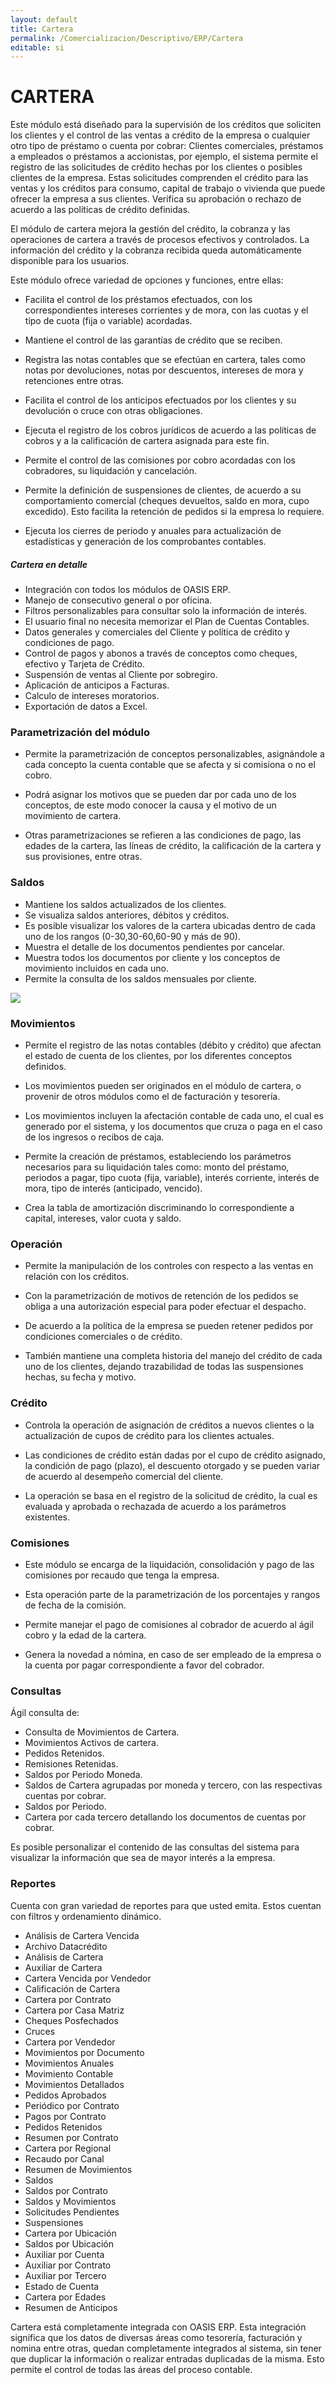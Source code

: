 ```yaml
---
layout: default
title: Cartera
permalink: /Comercializacion/Descriptivo/ERP/Cartera
editable: si
---
```


# CARTERA

Este módulo está diseñado para la supervisión de los créditos que soliciten los clientes y el control de las ventas a crédito de la empresa o cualquier otro tipo de préstamo o cuenta por cobrar: Clientes comerciales, préstamos a empleados o préstamos a accionistas, por ejemplo, el sistema permite el registro de las solicitudes de crédito hechas por los clientes o posibles clientes de la empresa. Estas solicitudes comprenden el crédito para las ventas y los créditos para consumo, capital de trabajo o vivienda que puede ofrecer la empresa a sus clientes. Verifica su aprobación o rechazo de acuerdo a las políticas de crédito definidas.  

El módulo de cartera mejora la gestión del crédito, la cobranza y las operaciones de cartera a través de procesos efectivos y controlados. La información del crédito y la cobranza recibida queda automáticamente disponible para los usuarios.  

Este módulo ofrece variedad de opciones y funciones, entre ellas:

* Facilita el control de los préstamos efectuados, con los correspondientes intereses corrientes y de mora, con las cuotas y el tipo de cuota (fija o variable) acordadas.  

* Mantiene el control de las garantías de crédito que se reciben.  

* Registra las notas contables que se efectúan en cartera, tales como notas por devoluciones, notas por descuentos, intereses de mora y retenciones entre otras.  

* Facilita el control de los anticipos efectuados por los clientes y su devolución o cruce con otras obligaciones.  

* Ejecuta el registro de los cobros jurídicos de acuerdo a las políticas de cobros y a la calificación de cartera asignada para este fin.  

* Permite el control de las comisiones por cobro acordadas con los cobradores, su liquidación y cancelación.  

* Permite la definición de suspensiones de clientes, de acuerdo a su comportamiento comercial (cheques devueltos, saldo en mora, cupo excedido). Esto facilita la retención de pedidos si la empresa lo requiere.  

* Ejecuta los cierres de periodo y anuales para actualización de estadísticas y generación de los comprobantes contables.  


##### Cartera en detalle

* Integración con todos los módulos de OASIS ERP.  
* Manejo de consecutivo general o por oficina.  
* Filtros personalizables para consultar solo la información de interés.  
* El usuario final no necesita memorizar el Plan de Cuentas Contables.  
* Datos generales y comerciales del Cliente y política de crédito y condiciones de pago.  
* Control de pagos y abonos a través de conceptos como cheques, efectivo y Tarjeta de Crédito.  
* Suspensión de ventas al Cliente por sobregiro.  
* Aplicación de anticipos a Facturas.  
* Calculo de intereses moratorios.  
* Exportación de datos a Excel.  


### Parametrización del módulo

* Permite la parametrización de conceptos personalizables, asignándole a cada concepto la cuenta contable que se afecta y si comisiona o no el cobro.  

* Podrá asignar los motivos que se pueden dar por cada uno de los conceptos, de este modo conocer la causa y el motivo de un movimiento de cartera.  

* Otras parametrizaciones se refieren a las condiciones de pago, las edades de la cartera, las líneas de crédito, la calificación de la cartera y sus provisiones, entre otras.  


### Saldos

* Mantiene los saldos actualizados de los clientes.  
* Se visualiza saldos anteriores, débitos y créditos.  
* Es posible visualizar los valores de la cartera ubicadas dentro de cada uno de los rangos (0-30,30-60,60-90 y más de 90).  
* Muestra el detalle de los documentos pendientes por cancelar.  
* Muestra todos los documentos por cliente y los conceptos de movimiento incluidos en cada uno.  
* Permite la consulta de los saldos mensuales por cliente.  


![](cartera.jpg)


### Movimientos

* Permite el registro de las notas contables (débito y crédito) que afectan el estado de cuenta de los clientes, por los diferentes conceptos definidos.  

* Los movimientos pueden ser originados en el módulo de cartera, o provenir de otros módulos como el de facturación y tesorería.  

* Los movimientos incluyen la afectación contable de cada uno, el cual es generado por el sistema, y los documentos que cruza o paga en el caso de los ingresos o recibos de caja.  

* Permite la creación de préstamos, estableciendo los parámetros necesarios para su liquidación tales como: monto del préstamo, periodos a pagar, tipo cuota (fija, variable), interés corriente, interés de mora, tipo de interés (anticipado, vencido).  

* Crea la tabla de amortización discriminando lo correspondiente a capital, intereses, valor cuota y saldo.  


### Operación

* Permite la manipulación de los controles con respecto a las ventas en relación con los créditos.  

* Con la parametrización de motivos de retención de los pedidos se obliga a una autorización especial para poder efectuar el despacho.  

* De acuerdo a la política de la empresa se pueden retener pedidos por  condiciones comerciales o de crédito.  

* También mantiene una completa historia del manejo del crédito de cada uno de los clientes, dejando trazabilidad de todas las suspensiones hechas, su fecha y motivo.  


### Crédito

* Controla la operación de asignación de créditos a nuevos clientes o la actualización de cupos de crédito para los clientes actuales.  

* Las condiciones de crédito están dadas por el cupo de crédito asignado, la condición de pago (plazo), el descuento otorgado y se pueden variar de acuerdo al desempeño comercial del cliente.  

* La operación se basa en el registro de la solicitud de crédito, la cual es evaluada y aprobada o rechazada de acuerdo a los parámetros existentes.  


### Comisiones

* Este módulo se encarga de la liquidación, consolidación y pago de las comisiones por recaudo que tenga la empresa.  

* Esta operación parte de la parametrización de los porcentajes y rangos de fecha de la comisión.  

* Permite manejar el pago de comisiones al cobrador de acuerdo al ágil cobro y la edad de la cartera.  

* Genera la novedad a nómina, en caso de ser empleado de la empresa o la cuenta por pagar correspondiente a favor del cobrador.  


### Consultas

Ágil consulta de:  

* Consulta de Movimientos de Cartera.  
* Movimientos Activos de cartera.  
* Pedidos Retenidos.  
* Remisiones Retenidas.  
* Saldos por Periodo Moneda.  
* Saldos de Cartera agrupadas por moneda y tercero, con las respectivas cuentas por cobrar.  
* Saldos por Periodo.  
* Cartera por cada tercero detallando los documentos de cuentas por cobrar.  

Es posible personalizar el contenido de las consultas del sistema para visualizar la información que sea de mayor interés a la empresa.


### Reportes

Cuenta con gran variedad de reportes para que usted emita. Estos cuentan con filtros y ordenamiento dinámico.  


* Análisis de Cartera Vencida  
* Archivo Datacrédito  
* Análisis de Cartera  
* Auxiliar de Cartera  
* Cartera Vencida por Vendedor  
* Calificación de Cartera  
* Cartera por Contrato  
* Cartera por Casa Matriz  
* Cheques Posfechados  
* Cruces  
* Cartera por Vendedor  
* Movimientos por Documento  
* Movimientos Anuales  
* Movimiento Contable  
* Movimientos Detallados  
* Pedidos Aprobados  
* Periódico por Contrato  
* Pagos por Contrato  
* Pedidos Retenidos  
* Resumen por Contrato  
* Cartera por Regional  
* Recaudo por Canal  
* Resumen de Movimientos  
* Saldos  
* Saldos por Contrato  
* Saldos y Movimientos  
* Solicitudes Pendientes  
* Suspensiones  
* Cartera por Ubicación  
* Saldos por Ubicación  
* Auxiliar por Cuenta  
* Auxiliar por Contrato  
* Auxiliar por Tercero  
* Estado de Cuenta  
* Cartera por Edades  
* Resumen de Anticipos  

Cartera está completamente integrada con OASIS ERP. Esta integración significa que los datos de diversas áreas como tesorería, facturación y nomina entre otras, quedan completamente integrados al sistema, sin tener que duplicar la información o realizar entradas duplicadas de la misma.  Esto permite el control de todas las áreas del proceso contable.  
